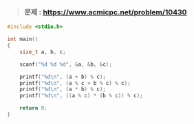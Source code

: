 >### 문제 : https://www.acmicpc.net/problem/10430
````c
#include <stdio.h>

int main()
{
    size_t a, b, c;

    scanf("%d %d %d", &a, &b, &c);

    printf("%d\n", (a + b) % c);
    printf("%d\n", (a % c + b % c) % c);
    printf("%d\n", (a * b) % c);
    printf("%d\n", ((a % c) * (b % c)) % c);

	return 0;
}

````
>